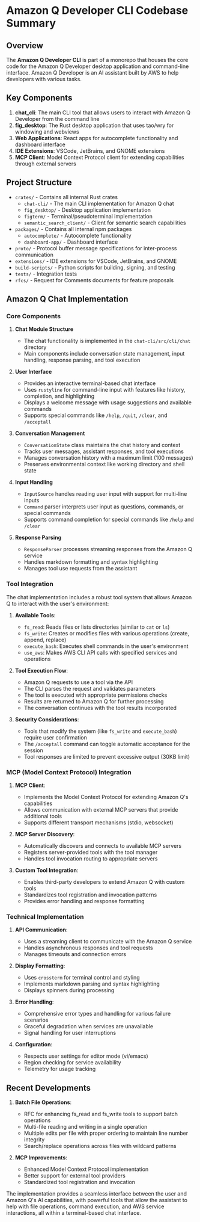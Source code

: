 # Amazon Q Developer CLI Codebase Summary

## Overview

The **Amazon Q Developer CLI** is part of a monorepo that houses the core code for the Amazon Q Developer desktop application and command-line interface. Amazon Q Developer is an AI assistant built by AWS to help developers with various tasks.

## Key Components

1. **chat_cli**: The main CLI tool that allows users to interact with Amazon Q Developer from the command line
2. **fig_desktop**: The Rust desktop application that uses tao/wry for windowing and webviews
3. **Web Applications**: React apps for autocomplete functionality and dashboard interface
4. **IDE Extensions**: VSCode, JetBrains, and GNOME extensions
5. **MCP Client**: Model Context Protocol client for extending capabilities through external servers

## Project Structure

- `crates/` - Contains all internal Rust crates
  - `chat-cli/` - The main CLI implementation for Amazon Q chat
  - `fig_desktop/` - Desktop application implementation
  - `figterm/` - Terminal/pseudoterminal implementation
  - `semantic_search_client/` - Client for semantic search capabilities
- `packages/` - Contains all internal npm packages
  - `autocomplete/` - Autocomplete functionality
  - `dashboard-app/` - Dashboard interface
- `proto/` - Protocol buffer message specifications for inter-process communication
- `extensions/` - IDE extensions for VSCode, JetBrains, and GNOME
- `build-scripts/` - Python scripts for building, signing, and testing
- `tests/` - Integration tests
- `rfcs/` - Request for Comments documents for feature proposals

## Amazon Q Chat Implementation

### Core Components

1. **Chat Module Structure**
   - The chat functionality is implemented in the `chat-cli/src/cli/chat` directory
   - Main components include conversation state management, input handling, response parsing, and tool execution

2. **User Interface**
   - Provides an interactive terminal-based chat interface
   - Uses `rustyline` for command-line input with features like history, completion, and highlighting
   - Displays a welcome message with usage suggestions and available commands
   - Supports special commands like `/help`, `/quit`, `/clear`, and `/acceptall`

3. **Conversation Management**
   - `ConversationState` class maintains the chat history and context
   - Tracks user messages, assistant responses, and tool executions
   - Manages conversation history with a maximum limit (100 messages)
   - Preserves environmental context like working directory and shell state

4. **Input Handling**
   - `InputSource` handles reading user input with support for multi-line inputs
   - `Command` parser interprets user input as questions, commands, or special commands
   - Supports command completion for special commands like `/help` and `/clear`

5. **Response Parsing**
   - `ResponseParser` processes streaming responses from the Amazon Q service
   - Handles markdown formatting and syntax highlighting
   - Manages tool use requests from the assistant

### Tool Integration

The chat implementation includes a robust tool system that allows Amazon Q to interact with the user's environment:

1. **Available Tools**:
   - `fs_read`: Reads files or lists directories (similar to `cat` or `ls`)
   - `fs_write`: Creates or modifies files with various operations (create, append, replace)
   - `execute_bash`: Executes shell commands in the user's environment
   - `use_aws`: Makes AWS CLI API calls with specified services and operations

2. **Tool Execution Flow**:
   - Amazon Q requests to use a tool via the API
   - The CLI parses the request and validates parameters
   - The tool is executed with appropriate permissions checks
   - Results are returned to Amazon Q for further processing
   - The conversation continues with the tool results incorporated

3. **Security Considerations**:
   - Tools that modify the system (like `fs_write` and `execute_bash`) require user confirmation
   - The `/acceptall` command can toggle automatic acceptance for the session
   - Tool responses are limited to prevent excessive output (30KB limit)

### MCP (Model Context Protocol) Integration

1. **MCP Client**:
   - Implements the Model Context Protocol for extending Amazon Q's capabilities
   - Allows communication with external MCP servers that provide additional tools
   - Supports different transport mechanisms (stdio, websocket)

2. **MCP Server Discovery**:
   - Automatically discovers and connects to available MCP servers
   - Registers server-provided tools with the tool manager
   - Handles tool invocation routing to appropriate servers

3. **Custom Tool Integration**:
   - Enables third-party developers to extend Amazon Q with custom tools
   - Standardizes tool registration and invocation patterns
   - Provides error handling and response formatting

### Technical Implementation

1. **API Communication**:
   - Uses a streaming client to communicate with the Amazon Q service
   - Handles asynchronous responses and tool requests
   - Manages timeouts and connection errors

2. **Display Formatting**:
   - Uses `crossterm` for terminal control and styling
   - Implements markdown parsing and syntax highlighting
   - Displays spinners during processing

3. **Error Handling**:
   - Comprehensive error types and handling for various failure scenarios
   - Graceful degradation when services are unavailable
   - Signal handling for user interruptions

4. **Configuration**:
   - Respects user settings for editor mode (vi/emacs)
   - Region checking for service availability
   - Telemetry for usage tracking

## Recent Developments

1. **Batch File Operations**:
   - RFC for enhancing fs_read and fs_write tools to support batch operations
   - Multi-file reading and writing in a single operation
   - Multiple edits per file with proper ordering to maintain line number integrity
   - Search/replace operations across files with wildcard patterns

2. **MCP Improvements**:
   - Enhanced Model Context Protocol implementation
   - Better support for external tool providers
   - Standardized tool registration and invocation

The implementation provides a seamless interface between the user and Amazon Q's AI capabilities, with powerful tools that allow the assistant to help with file operations, command execution, and AWS service interactions, all within a terminal-based chat interface.